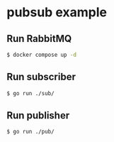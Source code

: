 # pubsub example

## Run RabbitMQ

```sh
$ docker compose up -d
```

## Run subscriber

```sh
$ go run ./sub/
```

## Run publisher

```sh
$ go run ./pub/
```